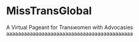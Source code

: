 # MissTransGlobal
A Virtual Pageant for Transwomen with Advocasies
aaaaaaaaaaaaaaaaaaaaaaaaaaaaaaaaaaaaaaaaaaa
